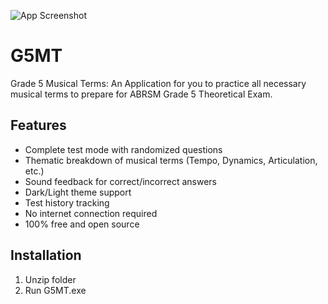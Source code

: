 ![App Screenshot](screenshot.png) <!-- Add a screenshot later -->

# G5MT
Grade 5 Musical Terms: An Application for you to practice all necessary musical terms to prepare for ABRSM Grade 5 Theoretical Exam.

## Features
- Complete test mode with randomized questions
- Thematic breakdown of musical terms (Tempo, Dynamics, Articulation, etc.)
- Sound feedback for correct/incorrect answers
- Dark/Light theme support
- Test history tracking
- No internet connection required
- 100% free and open source

## Installation
1. Unzip folder
2. Run G5MT.exe
